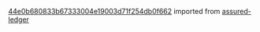 [44e0b680833b67333004e19003d71f254db0f662](https://github.com/insolar/assured-ledger/commit/44e0b680833b67333004e19003d71f254db0f662) imported from [assured-ledger](https://github.com/insolar/assured-ledger)
